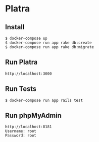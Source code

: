 # Platra

## Install 

```
$ docker-compose up
$ docker-compose run app rake db:create
$ docker-compose run app rake db:migrate
```

## Run Platra

```
http://localhost:3000
```

## Run Tests

```
$ docker-compose run app rails test
```

## Run phpMyAdmin

```
http://localhost:8181
Username: root
Password: root
```



